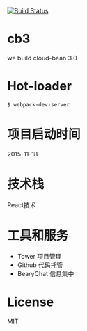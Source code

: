[![Build Status](https://travis-ci.org/cloud-bean/cb3.svg?branch=master)](https://travis-ci.org/cloud-bean/cb3)

# cb3
we build cloud-bean 3.0

# Hot-loader
`$ webpack-dev-server`

# 项目启动时间
2015-11-18

# 技术栈
React技术

# 工具和服务
* Tower 项目管理
* Github 代码托管
* BearyChat 信息集中

# License
MIT
